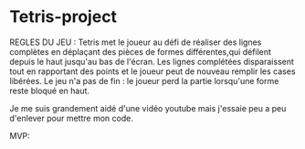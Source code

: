# Tetris-project

REGLES DU JEU :
Tetris met le joueur au défi de réaliser des lignes complètes en déplaçant des pièces de formes différentes,qui défilent depuis le haut jusqu'au bas de l'écran. Les lignes complétées disparaissent tout en rapportant des points et le joueur peut de nouveau remplir les cases libérées. Le jeu n'a pas de fin : le joueur perd la partie lorsqu'une forme reste bloqué en haut.

Je me suis grandement aidé d'une vidéo youtube mais j'essaie peu a peu d'enlever pour mettre mon code.

MVP:
